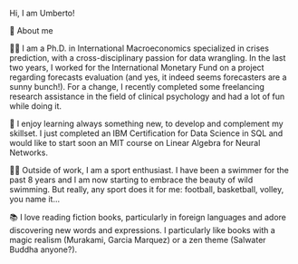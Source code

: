Hi, I am Umberto!

🚀 About me

👨‍🎓 I am a Ph.D. in International Macroeconomics specialized in crises prediction, with a cross-disciplinary passion for data wrangling. In the last two years,
I worked for the International Monetary Fund on a project regarding forecasts evaluation (and yes, it indeed seems forecasters are a sunny bunch!). For a change, 
I recently completed some freelancing research assistance in the field of clinical psychology and had a lot of fun while doing it.

🌱 I enjoy learning always something new, to develop and complement my skillset. I just completed an IBM Certification for Data Science in SQL and would like
to start soon an MIT course on Linear Algebra for Neural Networks.

🏊‍♂️ Outside of work, I am a sport enthusiast. I have been a swimmer for the past 8 years and I am now starting to embrace the beauty of wild swimming. But really, any sport
does it for me: football, basketball, volley, you name it...

📚 I love reading fiction books, particularly in foreign languages and adore discovering new words and expressions. I particularly like books with a magic realism
(Murakami, Garcia Marquez) or a zen theme (Salwater Buddha anyone?).



<!---
umbertocollodel/umbertocollodel is a ✨ special ✨ repository because its `README.md` (this file) appears on your GitHub profile.
You can click the Preview link to take a look at your changes.
--->
